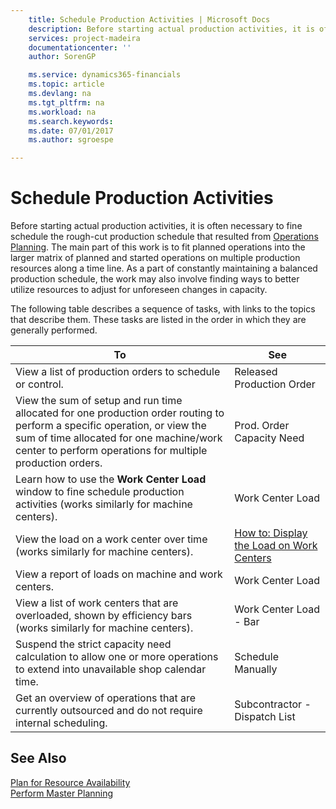 ```yaml
---
    title: Schedule Production Activities | Microsoft Docs
    description: Before starting actual production activities, it is often necessary to fine schedule the rough-cut production schedule that resulted from [Operations Planning](../operations-planning.md). The main part of this work is to fit planned operations into the larger matrix of planned and started operations on multiple production resources along a time line. As a part of constantly maintaining a balanced production schedule, the work may also involve finding ways to better utilize resources to adjust for unforeseen changes in capacity.
    services: project-madeira
    documentationcenter: ''
    author: SorenGP

    ms.service: dynamics365-financials
    ms.topic: article
    ms.devlang: na
    ms.tgt_pltfrm: na
    ms.workload: na
    ms.search.keywords:
    ms.date: 07/01/2017
    ms.author: sgroespe

---
```

# Schedule Production Activities
Before starting actual production activities, it is often necessary to fine schedule the rough-cut production schedule that resulted from [Operations Planning](../operations-planning.md). The main part of this work is to fit planned operations into the larger matrix of planned and started operations on multiple production resources along a time line. As a part of constantly maintaining a balanced production schedule, the work may also involve finding ways to better utilize resources to adjust for unforeseen changes in capacity.  
  
 The following table describes a sequence of tasks, with links to the topics that describe them. These tasks are listed in the order in which they are generally performed.  
  
|**To**|**See**|  
|------------|-------------|  
|View a list of production orders to schedule or control.|Released Production Order|  
|View the sum of setup and run time allocated for one production order routing to perform a specific operation, or view the sum of time allocated for one machine/work center to perform operations for multiple production orders.|Prod. Order Capacity Need|  
|Learn how to use the **Work Center Load** window to fine schedule production activities (works similarly for machine centers).|Work Center Load|  
|View the load on a work center over time (works similarly for machine centers).|[How to: Display the Load on Work Centers](../how-to-display-the-load-on-work-centers.md)|  
|View a report of loads on machine and work centers.|Work Center Load|  
|View a list of work centers that are overloaded, shown by efficiency bars (works similarly for machine centers).|Work Center Load - Bar|  
|Suspend the strict capacity need calculation to allow one or more operations to extend into unavailable shop calendar time.|Schedule Manually|  
|Get an overview of operations that are currently outsourced and do not require internal scheduling.|Subcontractor - Dispatch List|  
  
## See Also  
 [Plan for Resource Availability](../plan-for-resource-availability.md)   
 [Perform Master Planning](../perform-master-planning.md)